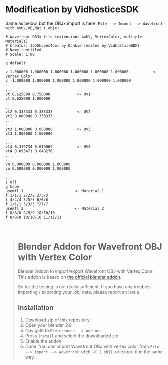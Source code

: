 # Modification by VidhosticeSDK

Same as below, but the OBJx import is here: `File --> Import --> Wavefront with 4xUV,VC,Mat (.objx)`

```
# Wavefront OBJx file (extension: 4xUV, VertexColor, multiple Materials)
# Creator: I3DShapesTool by Donkie (edited by VidhosticeSDK)
# Name: untitled
# Scale: 1.00

g default

v 1.000000 1.000000 1.000000 1.000000 1.000000 1.000000           <- Vertex Color
v -1.000000 1.000000 1.000000 1.000000 1.000000 1.000000
...
...
vt 0.625000 0.750000            <- UV1
vt 0.625000 1.000000
...
...
vt2 0.333333 0.333333           <- UV2
vt2 0.000000 0.333333
...
...
vt3 1.000000 0.000000           <- UV3
vt3 1.000000 1.000000
...
...
vt4 0.319734 0.619069           <- UV4
vt4 0.093471 0.848276
...
...
vn 0.000000 0.000000 1.000000
vn 0.000000 0.000000 1.000000
...
...
s off
g Cube
usemtl 1                       <- Material 1
f 1/1/1 2/2/2 3/3/3
f 4/4/4 5/5/5 6/6/6
f 1/1/1 3/3/3 7/7/7
usemtl 2                       <- Material 2
f 8/8/8 9/9/9 10/10/10
f 8/8/8 10/10/10 11/11/11
```

<br/>

># Blender Addon for Wavefront OBJ with Vertex Color
>
>Blender Addon to import/export Wavefront OBJ with Vertex Color. This addon is based on [the official blender addon](https://github.com/blender/blender-addons).
>
>So far the testing is not really sufficient. If you have any troubles importing / exporting your .obj data, please report an issue.
>
>## Installation
>
>1. Download zip of this repository.
>2. Open your blender 2.8
>3. Navigate to `Preferences --> Add-ons`
>4. Press `Install` and select the downloaded zip
>5. Enable the addon
>6. Done. You can import Wavefront OBJ with vertex color from `File --> Import --> Wavefront with VC (.obj)`, or export it in the same way.
